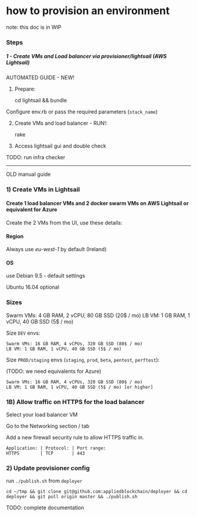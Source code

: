 # how to provision an environment

note: this doc is in WIP


### Steps

##### 1 - Create VMs and Load balancer via provisioner/lightsail  (AWS Lightsail)

AUTOMATED GUIDE - NEW!

1) Prepare:

    cd lightsail && bundle  

Configure env.rb or pass the required parameters (`stack_name`)

2) Create VMs and load balancer - RUN!:

    rake

3) Access lightsail gui and double check


TODO: run infra checker

---

OLD manual guide

### 1)  Create VMs in Lightsail

#### Create 1 load balancer VMs and 2 docker swarm VMs on AWS Lightsail or equivalent for Azure

Create the 2 VMs from the UI, use these details:

#### Region

Always use *eu-west-1* by default (Ireland)

#### OS

use Debian 9.5 - default settings

Ubuntu 16.04 optional

### Sizes

Swarm VMs: 4 GB RAM, 2 vCPU, 80 GB SSD (20$ / mo)
LB VM: 1 GB RAM, 1 vCPU, 40 GB SSD (5$ / mo)

Size `DEV` envs:

    Swarm VMs: 16 GB RAM, 4 vCPUs, 320 GB SSD (80$ / mo)
    LB VM: 1 GB RAM, 1 vCPU, 40 GB SSD (5$ / mo)

Size `PROD/staging` envs (`staging`, `prod`, `beta`, `pentest`, `perftest`):

(TODO: we need equivalents for Azure)

    Swarm VMs: 16 GB RAM, 4 vCPUs, 320 GB SSD (80$ / mo)
    LB VM: 1 GB RAM, 1 vCPU, 40 GB SSD (5$ / mo) [or higher]


### 1B) Allow traffic on HTTPS for the load balancer

Select your load balancer VM

Go to the Networking section / tab

Add a new firewall security rule to allow HTTPS traffic in.

```
Application: | Protocol: | Port range:
HTTPS        | TCP       | 443
```

### 2) Update provisioner config

run `./publish.sh` from  `deployer`

```
cd ~/tmp && git clone git@github.com:appliedblockchain/deployer && cd deployer && git pull origin master && ./publish.sh
```


TODO: complete documentation

